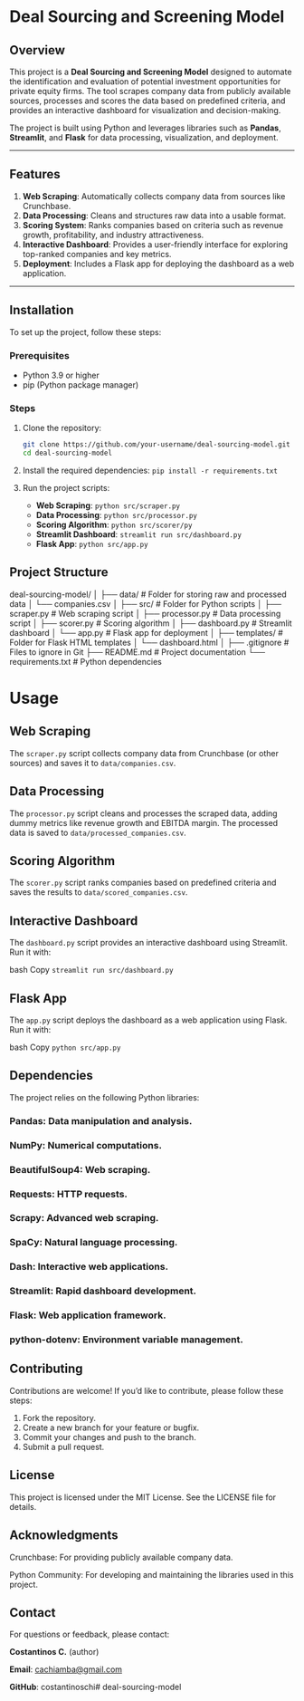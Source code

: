 # Deal Sourcing and Screening Model

## Overview
This project is a **Deal Sourcing and Screening Model** designed to automate the identification and evaluation of potential investment opportunities for private equity firms. The tool scrapes company data from publicly available sources, processes and scores the data based on predefined criteria, and provides an interactive dashboard for visualization and decision-making.

The project is built using Python and leverages libraries such as **Pandas**, **Streamlit**, and **Flask** for data processing, visualization, and deployment.

---

## Features
1. **Web Scraping**: Automatically collects company data from sources like Crunchbase.
2. **Data Processing**: Cleans and structures raw data into a usable format.
3. **Scoring System**: Ranks companies based on criteria such as revenue growth, profitability, and industry attractiveness.
4. **Interactive Dashboard**: Provides a user-friendly interface for exploring top-ranked companies and key metrics.
5. **Deployment**: Includes a Flask app for deploying the dashboard as a web application.

---

## Installation
To set up the project, follow these steps:

### Prerequisites
- Python 3.9 or higher
- pip (Python package manager)

### Steps
1. Clone the repository:
   ```bash
   git clone https://github.com/your-username/deal-sourcing-model.git
   cd deal-sourcing-model

2. Install the required dependencies:
    `pip install -r requirements.txt`

3. Run the project scripts:
    - **Web Scraping**:
        `python src/scraper.py`
    - **Data Processing**:
        `python src/processor.py`
    - **Scoring Algorithm**:
        `python src/scorer/py`
    - **Streamlit Dashboard**:
        `streamlit run src/dashboard.py`
    - **Flask App**:
        `python src/app.py`

## Project Structure
deal-sourcing-model/
│
├── data/                   # Folder for storing raw and processed data
│   └── companies.csv
│
├── src/                    # Folder for Python scripts
│   ├── scraper.py          # Web scraping script
│   ├── processor.py        # Data processing script
│   ├── scorer.py           # Scoring algorithm
│   ├── dashboard.py        # Streamlit dashboard
│   └── app.py              # Flask app for deployment
│
├── templates/              # Folder for Flask HTML templates
│   └── dashboard.html
│
├── .gitignore              # Files to ignore in Git
├── README.md               # Project documentation
└── requirements.txt        # Python dependencies

# Usage

## Web Scraping
The `scraper.py` script collects company data from Crunchbase (or other sources) and saves it to `data/companies.csv`.

## Data Processing
The `processor.py` script cleans and processes the scraped data, adding dummy metrics like revenue growth and EBITDA margin. The processed data is saved to `data/processed_companies.csv`.

## Scoring Algorithm
The `scorer.py` script ranks companies based on predefined criteria and saves the results to `data/scored_companies.csv`.

## Interactive Dashboard
The `dashboard.py` script provides an interactive dashboard using Streamlit. Run it with:

bash
Copy
`streamlit run src/dashboard.py`

## Flask App
The `app.py` script deploys the dashboard as a web application using Flask. Run it with:

bash
Copy
`python src/app.py`

## Dependencies

The project relies on the following Python libraries:

### Pandas: Data manipulation and analysis.
### NumPy: Numerical computations.
### BeautifulSoup4: Web scraping.
### Requests: HTTP requests.
### Scrapy: Advanced web scraping.
### SpaCy: Natural language processing.
### Dash: Interactive web applications.
### Streamlit: Rapid dashboard development.
### Flask: Web application framework.
### python-dotenv: Environment variable management.

## Contributing

Contributions are welcome! If you’d like to contribute, please follow these steps:

1. Fork the repository.
2. Create a new branch for your feature or bugfix.
3. Commit your changes and push to the branch.
4. Submit a pull request.

## License
This project is licensed under the MIT License. See the LICENSE file for details.

## Acknowledgments
Crunchbase: For providing publicly available company data.

Python Community: For developing and maintaining the libraries used in this project.

## Contact
For questions or feedback, please contact:

**Costantinos C.** (author)

**Email**: cachiamba@gmail.com

**GitHub**: costantinoschi# deal-sourcing-model
